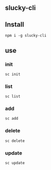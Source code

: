 ## slucky-cli

## Install

`npm i -g slucky-cli`

## use

### init

`sc init`

### list

`sc list`

### add

`sc add`

### delete

`sc delete`

### update

`sc update`